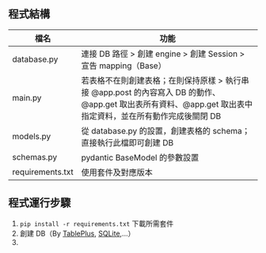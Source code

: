 ## 程式結構
|檔名|功能|
|-----|-----|
|database.py|連接 DB 路徑 > 創建 engine > 創建 Session > 宣告 mapping（Base）|
|main.py|若表格不在則創建表格；在則保持原樣 > 執行串接 @app.post 的內容寫入 DB 的動作、@app.get 取出表所有資料、@app.get 取出表中指定資料，並在所有動作完成後關閉 DB|
|models.py|從 database.py 的設置，創建表格的 schema；直接執行此檔即可創建 DB|
|schemas.py|pydantic BaseModel 的參數設置|
|requirements.txt|使用套件及對應版本|

## 程式運行步驟
1. `pip install -r requirements.txt` 下載所需套件
2. 創建 DB（By [TablePlus](https://github.com/yuning-lin/EnvironmentSetup/tree/main/TablePlus), [SQLite](https://github.com/yuning-lin/EnvironmentSetup/tree/main/SQLite),...）
3. 
